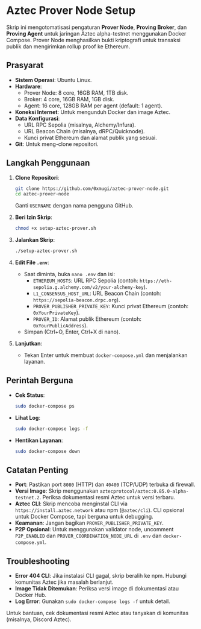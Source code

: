 # Aztec Prover Node Setup

Skrip ini mengotomatisasi pengaturan **Prover Node**, **Proving Broker**, dan **Proving Agent** untuk jaringan Aztec alpha-testnet menggunakan Docker Compose. Prover Node menghasilkan bukti kriptografi untuk transaksi publik dan mengirimkan rollup proof ke Ethereum.

## Prasyarat
- **Sistem Operasi**: Ubuntu Linux.
- **Hardware**:
  - Prover Node: 8 core, 16GB RAM, 1TB disk.
  - Broker: 4 core, 16GB RAM, 1GB disk.
  - Agent: 16 core, 128GB RAM per agent (default: 1 agent).
- **Koneksi Internet**: Untuk mengunduh Docker dan image Aztec.
- **Data Konfigurasi**:
  - URL RPC Sepolia (misalnya, Alchemy/Infura).
  - URL Beacon Chain (misalnya, dRPC/Quicknode).
  - Kunci privat Ethereum dan alamat publik yang sesuai.
- **Git**: Untuk meng-clone repositori.

## Langkah Penggunaan
1. **Clone Repositori**:
   ```bash
   git clone https://github.com/0xmugi/aztec-prover-node.git
   cd aztec-prover-node
   ```
   Ganti `USERNAME` dengan nama pengguna GitHub.

2. **Beri Izin Skrip**:
   ```bash
   chmod +x setup-aztec-prover.sh
   ```

3. **Jalankan Skrip**:
   ```bash
   ./setup-aztec-prover.sh
   ```

4. **Edit File `.env`**:
   - Saat diminta, buka `nano .env` dan isi:
     - `ETHEREUM_HOSTS`: URL RPC Sepolia (contoh: `https://eth-sepolia.g.alchemy.com/v2/your-alchemy-key`).
     - `L1_CONSENSUS_HOST_URL`: URL Beacon Chain (contoh: `https://sepolia-beacon.drpc.org`).
     - `PROVER_PUBLISHER_PRIVATE_KEY`: Kunci privat Ethereum (contoh: `0xYourPrivateKey`).
     - `PROVER_ID`: Alamat publik Ethereum (contoh: `0xYourPublicAddress`).
   - Simpan (Ctrl+O, Enter, Ctrl+X di nano).

5. **Lanjutkan**:
   - Tekan Enter untuk membuat `docker-compose.yml` dan menjalankan layanan.

## Perintah Berguna
- **Cek Status**:
  ```bash
  sudo docker-compose ps
  ```
- **Lihat Log**:
  ```bash
  sudo docker-compose logs -f
  ```
- **Hentikan Layanan**:
  ```bash
  sudo docker-compose down
  ```

## Catatan Penting
- **Port**: Pastikan port `8080` (HTTP) dan `40400` (TCP/UDP) terbuka di firewall.
- **Versi Image**: Skrip menggunakan `aztecprotocol/aztec:0.85.0-alpha-testnet.2`. Periksa dokumentasi resmi Aztec untuk versi terbaru.
- **Aztec CLI**: Skrip mencoba menginstal CLI via `https://install.aztec.network` atau npm (`@aztec/cli`). CLI opsional untuk Docker Compose, tapi berguna untuk debugging.
- **Keamanan**: Jangan bagikan `PROVER_PUBLISHER_PRIVATE_KEY`.
- **P2P Opsional**: Untuk menggunakan validator node, uncomment `P2P_ENABLED` dan `PROVER_COORDINATION_NODE_URL` di `.env` dan `docker-compose.yml`.

## Troubleshooting
- **Error 404 CLI**: Jika instalasi CLI gagal, skrip beralih ke npm. Hubungi komunitas Aztec jika masalah berlanjut.
- **Image Tidak Ditemukan**: Periksa versi image di dokumentasi atau Docker Hub.
- **Log Error**: Gunakan `sudo docker-compose logs -f` untuk detail.

Untuk bantuan, cek dokumentasi resmi Aztec atau tanyakan di komunitas (misalnya, Discord Aztec).
